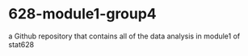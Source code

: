 # 628-module1-group4
a Github repository that contains all of the data analysis in module1 of stat628
